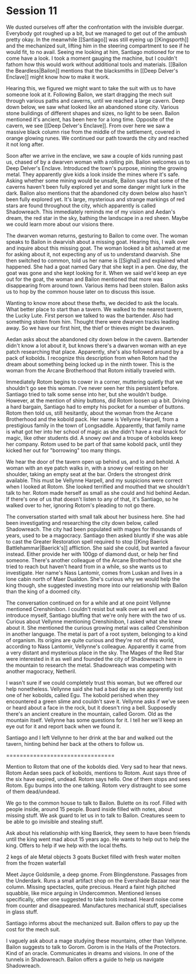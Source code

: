 # Session 11
We dusted ourselves off after the confrontation with the invisible duergar. Everybody got roughed up a bit, but we managed to get out of the ambush pretty okay. In the meanwhile [[Santiago]] was still eyeing up [[Kingsporth]] and the mechanized suit, lifting him in the steering compartment to see if he would fit, to no avail. Seeing me looking at him, Santiago motioned for me to come have a look. I took a moment gauging the machine, but I couldn't fathom how this would work without additional tools and materials. [[Bailon the Beardless|Bailon]] mentions that the blacksmiths in [[Deep Delver's Enclave]] might know how to make it work. 

Hearing this, we figured we might want to take the suit with us to have someone look at it. Following Bailon, we start dragging the mech suit through various paths and caverns, until we reached a large cavern. Deep down below, we saw what looked like an abandoned stone city. Various stone buildings of different shapes and sizes, no light to be seen. Bailon mentioned it's ancient, has been here for a long time. Opposite of the cavern, we see [[Deep Delver's Enclave]]. From over here we saw a massive black column rise from the middle of the settlement, covered in orange glowing runes. We continued our path towards the city and reached it not long after.

Soon after we arrive in the enclave, we saw a couple of kids running past us, chased of by a dwarven woman with a rolling pin. Bailon welcomes us to Deep Delver's Enclave. Introduced the town's purpose, mining the growing metal. They apparently give kids a look inside the mines where it's safe. Asking whether some mining would be unsafe, Bailon says that some of the caverns haven't been fully explored yet and some danger might lurk in the dark. Bailon also mentions that the abandoned city down below also hasn't been fully explored yet. It's large, mysterious and strange markings of red stars are found throughout the city, which apparently is called Shadowreach. This immediately reminds me of my vision and Aedan's dream, the red star in the sky, bathing the landscape in a red sheen. Maybe we could learn more about our visions there.

The dwarven woman returns, gesturing to Bailon to come over. The woman speaks to Bailon in dwarvish about a missing goat. Hearing this, I walk over and inquire about this missing goat. The woman looked a bit ashamed at me for asking about it, not expecting any of us to understand dwarvish. She then switched to common, told us her name is [[Sigha]] and explained what happened. She had a goat named Gary that she kept in a pen. One day, the goat was gone and she kept looking for it. When we said we'd keep an eye out for the goat, the woman and Bailon mentioned that more was disappearing from around town. Various items had been stolen. Bailon asks us to hop by the common house later on to discuss this issue.

Wanting to know more about these thefts, we decided to ask the locals. What better place to start than a tavern. We walked to the nearest tavern, the Lucky Lute. First person we talked to was the bartender. Also had something stolen from him. Thought there were dwarven tracks leading away. So we have our first hint, the thief or thieves might be dwarven.

Aedan asks about the abandoned city down below in the cavern. Bartender didn't know a lot about it, but knows there's a dwarven woman with an eye patch researching that place. Apparently, she's also followed around by a pack of kobolds. I recognize this description from when Rotom had the dream about something being locked up in the ninth tower. This is the woman from the Arcane Brotherhood that Rotom initially traveled with. 

Immediately Rotom begins to cower in a corner, muttering quietly that we shouldn't go see this woman. I've never seen her this persistent before. Santiago tried to talk some sense into her, but she wouldn't budge. However, at the mention of shiny buttons, did Rotom loosen up a bit. Driving a hard bargain, Santiago had to empty his pocket for a number of buttons. Rotom then told us, still hesitantly, about the woman from the Arcane Brotherhood and the kobold pack. Her name is Vellynne Harpell, from a prestigious family in the town of Longsaddle. Apparently, that family name is what got her into her school of magic as she didn't have a real knack for magic, like other students did. A snowy owl and a troupe of kobolds keep her company. Rotom used to be part of that same kobold pack, until they kicked her out for "borrowing" too many things.

We hear the door of the tavern open up behind us, and lo and behold. A woman with an eye patch walks in, with a snowy owl resting on her shoulder, taking an empty seat at the bar. Orders the strongest drink available. This must be Vellynne Harpell, and my suspicions were correct when I looked at Rotom. She looked terrified and mouthed that we shouldn't talk to her. Rotom made herself as small as she could and hid behind Aedan. If there's one of us that doesn't listen to any of that, it's Santiago, so he walked over to her, ignoring Rotom's pleading to not go there.

The conversation started with small talk about her business here. She had been investigating and researching the city down below, called Shadowreach. The city had been populated with mages for thousands of years, used to be a magocracy. Santiago then asked bluntly if she was able to cast the Greater Restoration spell required to stop [[King Baerick Battlehammar|Baerick's]] affliction. She said she could, but wanted a favour instead. Either provide her with 100gp of diamond dust, or help her find someone. There's another colleague of the Arcane Brotherhood that she tried to reach but haven't heard from in a while, so she wants us to investigate. Her name's Nass Lantomir, comes from Luskan and lives in a lone cabin north of Maer Dualdon. She's curious why we would help the king though, she suggested investing more into our relationship with Bailon than the king of a doomed city.

The conversation continued on for a while and at one point Vellynne mentioned Crenshinibon. I couldn't resist but walk over as well and introduce myself, Santiago bluffing that we're only here with the two of us. Curious about Vellynne mentioning Crenshinibon, I asked what she knew about it. She mentioned the curious growing metal was called Crenshinibon in another language. The metal is part of a root system, belonging to a kind of organism. Its origins are quite curious and they're not of this world, according to Nass Lantomir, Vellynne's colleague. Apparently it came from a very distant and mysterious place in the sky. The Mages of the Red Star were interested in it as well and founded the city of Shadowreach here in the mountain to research the metal. Shadowreach was competing with another magocracy, Netheril.

I wasn't sure if we could completely trust this woman, but we offered our help nonetheless. Vellynne said she had a bad day as she apparently lost one of her kobolds, called Egu. The kobold perished when they encountered a green slime and couldn't save it. Vellynne asks if we've seen or heard about a face in the rock, but it doesn't ring a bell. Supposedly there's an ancient creature in the mountain, called Gorom. Old as the mountain itself. Vellynne has some questions for it. I tell her we'll keep an eye out for it and report back when we found it.

Santiago and I left Vellynne to her drink at the bar and walked out the tavern, hinting behind her back at the others to follow us. 

================================

Mention to Rotom that one of the kobolds died. Very sad to hear that news. Rotom Aedan sees pack of kobolds, mentions to Rotom. Aust says three of the six have expired, undead. Rotom says hello. One of them stops and sees Rotom. Egu bumps into the one talking. Rotom very distraught to see some of them dead/undead.

We go to the common house to talk to Bailon. Bulette on its roof. Filled with people inside, around 15 people. Board inside filled with notes, about missing stuff. We ask guard to let us in to talk to Bailon. Creatures seem to be able to go invisible and stealing stuff.

Ask about his relationship with king Baerick, they seem to have been friends until the king went mad about 15 years ago. He wants to help out to help the king. Offers to help if we help with the local thefts.

2 kegs of ale
Metal objects
3 goats
Bucket filled with fresh water molten from the frozen waterfall

Meet Jayce Goldsmile, a deep gnome. From Blingdenstone. Passages from the Underdark. Runs a small artifact shop on the Evershade Bazaar near the column. Missing spectacles, quite precious. Heard a faint high pitched squabble, like mice arguing in Undercommon. Mentioned lenses specifically, other one suggested to take tools instead. Heard noise come from counter and disappeared. Manufactures mechanical stuff, specialises in glass stuff.

Santiago informs about the mechanized suit. Bailon offers to pay up the cost for the mech suit.

I vaguely ask about a mage studying these mountains, other than Vellynne. Bailon suggests to talk to Gorom. Gorom is in the Halls of the Protectors. Kind of an oracle. Communicates in dreams and visions. In one of the tunnels in Shadowreach. Bailon offers a guide to help us navigate Shadowreach.